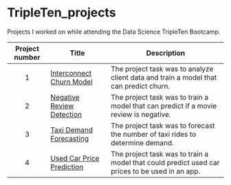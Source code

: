 # TripleTen_projects
Projects I worked on while attending the Data Science TripleTen Bootcamp.


| Project number | Title | Description |
| :-----------: | ----------- |----------- |
| 1 | [Interconnect Churn Model](https://github.com/R0bertM1/Data_projects_TripleTen/tree/main/Interconnect%20Churn%20Model) | The project task was to analyze client data and train a model that can predict churn. |
| 2 | [Negative Review Detection](https://github.com/R0bertM1/Data_projects_TripleTen/tree/main/Negative%20Review%20Detection%20Model) | The project task was to train a model that can predict if a movie review is negative. |
| 3 | [Taxi Demand Forecasting](https://github.com/R0bertM1/Data_projects_TripleTen/tree/main/Sweet%20Lift%20Taxi%20Demand%20Forecasting) | The project task was to forecast the number of taxi rides to determine demand. |
| 4 | [Used Car Price Prediction](https://github.com/R0bertM1/Data_projects_TripleTen/tree/main/Used%20Car%20Price%20Prediction) | The project task was to train a model that could predict used car prices to be used in an app. |
